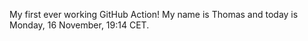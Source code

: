 My first ever working GitHub Action!
My name is Thomas and today is Monday, 16 November, 19:14 CET. 
